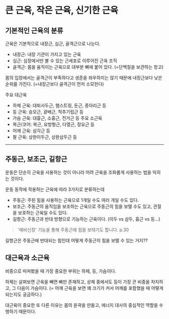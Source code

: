 # 큰 근육, 작은 근육, 신기한 근육
## 기본적인 근육의 분류
근육은 기본적으로 내장근, 심근, 골격근으로 나눈다.
- 내장근: 내장 기관이 가지고 있는 근육
- 심근: 심장에서만 볼 수 있는 근세포로 이루어진 근육 조직
- 골격근: 몸을 움직이는 근육으로 대부분 뼈에 붙어 있다. (=단백질을 보관하는 창고)

몸의 입장에서는 골격근이 부족하다고 생존을 좌우하지는 않기 때문에 내장근보다 낮은 순위를 가진다.
(=내장근보다 골격근이 먼저 소모한다)

주요 대근육
- 하체 근육: 대퇴사두근, 햄스트링, 둔근, 종아리근 등
- 등 근육: 승모근, 광배근, 척추기립근 등
- 가슴 근육: 대흉근, 소흉근, 전거근 등
주요 소근육
- 복근/코어: 복근, 요방형근, 다열근, 장요근 등
- 어깨 근육: 삼각근 등
- 팔 근육: 상완이두근, 상완삼두근 등

---
## 주동근, 보조근, 길항근
운동은 단순히 근육을 사용하는 것이 아니라 어려 근육을 조화롭게 사용하는 법을 익히는 것이다.

운동 동작에 작용하는 근육에 따라 3가지로 분류하는데
- 주동근: 주된 힘을 사용하는 근육으로 1개일 수도 여러 개일 수도 있다.
- 보조근: 주동근의 움직임을 보조하는 근육으로 주동근의 힘을 보탤 수도 있고, 관절을 보호하는 근육일 수도 있다.
- 길항근: 주동근과 반대 방향으로 기능하는 근육이다. (이두 vs 삼두, 흉근 vs 등...)

> '예비신장' 기능을 통해 주동근에 힘을 보태기도 합니다. p.30

길항근은 주동근에 반대되는 힘인데 어떻게 주동근의 힘을 보탤 수 있는 거지??

## 대근육과 소근육
비중으로 따져봤을 때 가장 중요한 부위는 하체, 등, 가슴이다.

하체는 살펴보면 근육을 빼면 뼈만 존재하고, 상체 중에서도 등이 가장 큰 비중을 차지하고, 그 다음이 가슴이다.
(= 어깨 근육을 보면 꽤 크기가 커서 어깨를 포함했을 때 어떻게 되는지도 궁금하다.)

대근육이 중요한 또 다른 이유는 몸의 윤곽을 만들고, 에너지 대사의 중심적인 역할을 수행하기 때문이다.

